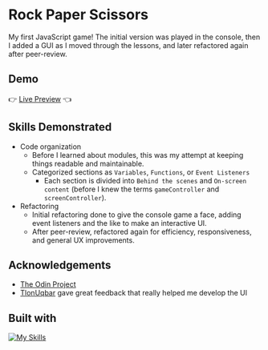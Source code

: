 # Rock Paper Scissors

My first JavaScript game! The initial version was played in the console, then I added a GUI as I moved through the lessons, and later refactored again after peer-review.

## Demo

👉 [Live Preview](https://marlatte.github.io/rock-paper-scissors/) 👈

## Skills Demonstrated

- Code organization
  - Before I learned about modules, this was my attempt at keeping things readable and maintainable.
  - Categorized sections as `Variables`, `Functions`, or `Event Listeners`
    - Each section is divided into `Behind the scenes` and `On-screen content` (before I knew the terms `gameController` and `screenController`).
- Refactoring
  - Initial refactoring done to give the console game a face, adding event listeners and the like to make an interactive UI.
  - After peer-review, refactored again for efficiency, responsiveness, and general UX improvements.

## Acknowledgements

- [The Odin Project](https://www.theodinproject.com/lessons/foundations-revisiting-rock-paper-scissors)
- [TlonUqbar](https://github.com/TlonUqbar) gave great feedback that really helped me develop the UI

## Built with

[![My Skills](https://skillicons.dev/icons?i=js,html,css,github)](https://skillicons.dev)
